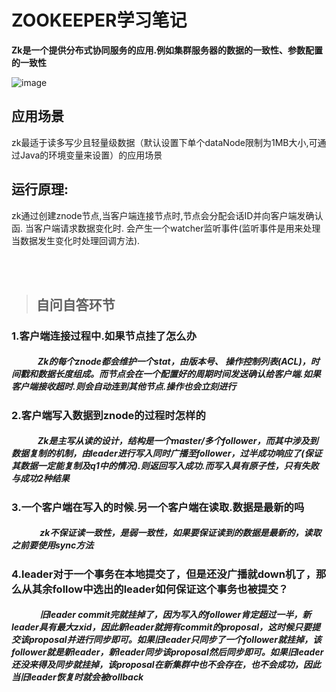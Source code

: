 # ZOOKEEPER学习笔记

**Zk是一个提供分布式协同服务的应用.例如集群服务器的数据的一致性、参数配置的一致性**


![image](https://colobu.com/images/logos/zookeeper.png)

## 应用场景
zk最适于读多写少且轻量级数据（默认设置下单个dataNode限制为1MB大小,可通过Java的环境变量来设置）的应用场景

## 运行原理:
zk通过创建znode节点,当客户端连接节点时,节点会分配会话ID并向客户端发确认函. 当客户端请求数据变化时. 会产生一个watcher监听事件(监听事件是用来处理当数据发生变化时处理回调方法).

<br/><br/>
> ## 自问自答环节

### 1.客户端连接过程中.如果节点挂了怎么办
##### &emsp;&emsp;&emsp;Zk的每个znode都会维护一个stat，由版本号、 操作控制列表(ACL)，时间戳和数据长度组成。而节点会在一个配置好的周期时间发送确认给客户端.如果客户端接收超时.则会自动连到其他节点.操作也会立刻进行

### 2.客户端写入数据到znode的过程时怎样的
##### &emsp;&emsp;&emsp;Zk是主写从读的设计，结构是一个master/多个follower，而其中涉及到数据复制的机制，由leader进行写入同时广播至follower，过半成功响应了(保证其数据一定能复制及q1中的情况).则返回写入成功.而写入具有原子性，只有失败与成功2种结果

### 3.一个客户端在写入的时候.另一个客户端在读取.数据是最新的吗
##### &emsp;&emsp;&emsp; zk不保证读一致性，是弱一致性，如果要保证读到的数据是最新的，读取之前要使用sync方法

### 4.leader对于一个事务在本地提交了，但是还没广播就down机了，那么从其余follow中选出的leader如何保证这个事务也被提交？
##### &emsp;&emsp;&emsp; 旧leader commit完就挂掉了，因为写入的follower肯定超过一半，新leader具有最大zxid，因此新leader就拥有commit的proposal，这时候只要提交该proposal并进行同步即可。如果旧leader只同步了一个follower就挂掉，该follower就是新leader，新leader同步该proposal然后同步即可。如果旧leader还没来得及同步就挂掉，该proposal在新集群中也不会存在，也不会成功，因此当旧leader恢复时就会被rollback
